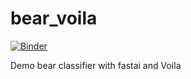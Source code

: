 # bear_voila

[![Binder](https://mybinder.org/badge_logo.svg)](https://mybinder.org/v2/gh/amirluv/app/master?filepath=Chap2App.ipynb)

Demo bear classifier with fastai and Voila
